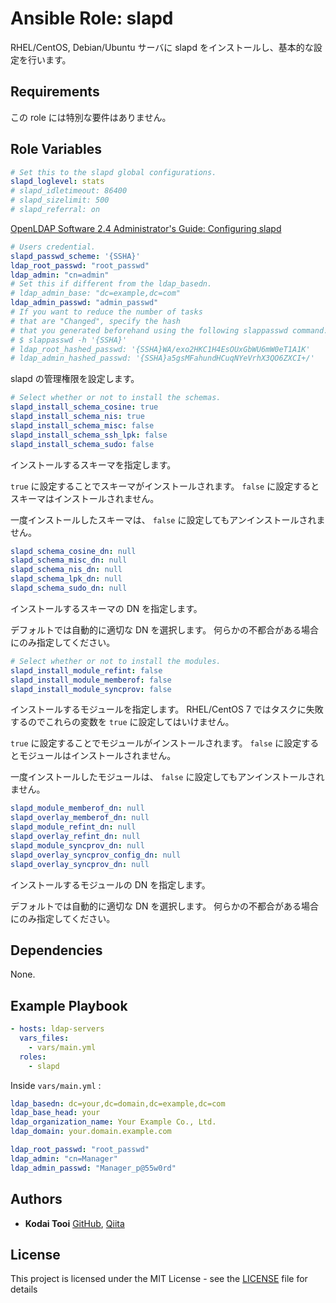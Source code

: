 # Ansible Role: slapd

RHEL/CentOS, Debian/Ubuntu サーバに slapd をインストールし、基本的な設定を行います。

## Requirements

この role には特別な要件はありません。

## Role Variables

```yaml
# Set this to the slapd global configurations.
slapd_loglevel: stats
# slapd_idletimeout: 86400
# slapd_sizelimit: 500
# slapd_referral: on
```

[OpenLDAP Software 2.4 Administrator's Guide: Configuring slapd](https://www.openldap.org/doc/admin24/slapdconf2.html#cn%3Dconfig)

```yaml
# Users credential.
slapd_passwd_scheme: '{SSHA}'
ldap_root_passwd: "root_passwd"
ldap_admin: "cn=admin"
# Set this if different from the ldap_basedn.
# ldap_admin_base: "dc=example,dc=com"
ldap_admin_passwd: "admin_passwd"
# If you want to reduce the number of tasks
# that are "Changed", specify the hash
# that you generated beforehand using the following slappasswd command.
# $ slappasswd -h '{SSHA}'
# ldap_root_hashed_passwd: '{SSHA}WA/exo2HKC1H4EsOUxGbWU6mW0eT1A1K'
# ldap_admin_hashed_passwd: '{SSHA}a5gsMFahundHCuqNYeVrhX3QO6ZXCI+/'
```

slapd の管理権限を設定します。

```yaml
# Select whether or not to install the schemas.
slapd_install_schema_cosine: true
slapd_install_schema_nis: true
slapd_install_schema_misc: false
slapd_install_schema_ssh_lpk: false
slapd_install_schema_sudo: false
```

インストールするスキーマを指定します。

`true` に設定することでスキーマがインストールされます。
`false` に設定するとスキーマはインストールされません。

一度インストールしたスキーマは、 `false` に設定してもアンインストールされません。

```yaml
slapd_schema_cosine_dn: null
slapd_schema_misc_dn: null
slapd_schema_nis_dn: null
slapd_schema_lpk_dn: null
slapd_schema_sudo_dn: null
```

インストールするスキーマの DN を指定します。

デフォルトでは自動的に適切な DN を選択します。
何らかの不都合がある場合にのみ指定してください。

```yaml
# Select whether or not to install the modules.
slapd_install_module_refint: false
slapd_install_module_memberof: false
slapd_install_module_syncprov: false
```

インストールするモジュールを指定します。
RHEL/CentOS 7 ではタスクに失敗するのでこれらの変数を `true` に設定してはいけません。

`true` に設定することでモジュールがインストールされます。
`false` に設定するとモジュールはインストールされません。

一度インストールしたモジュールは、 `false` に設定してもアンインストールされません。

```yaml
slapd_module_memberof_dn: null
slapd_overlay_memberof_dn: null
slapd_module_refint_dn: null
slapd_overlay_refint_dn: null
slapd_module_syncprov_dn: null
slapd_overlay_syncprov_config_dn: null
slapd_overlay_syncprov_dn: null
```

インストールするモジュールの DN を指定します。

デフォルトでは自動的に適切な DN を選択します。
何らかの不都合がある場合にのみ指定してください。

## Dependencies

None.

## Example Playbook

```yaml
- hosts: ldap-servers
  vars_files:
    - vars/main.yml
  roles:
    - slapd
```

Inside `vars/main.yml` :

```yaml
ldap_basedn: dc=your,dc=domain,dc=example,dc=com
ldap_base_head: your
ldap_organization_name: Your Example Co., Ltd.
ldap_domain: your.domain.example.com

ldap_root_passwd: "root_passwd"
ldap_admin: "cn=Manager"
ldap_admin_passwd: "Manager_p@55w0rd"
```

## Authors

* **Kodai Tooi** [GitHub](https://github.com/ktooi), [Qiita](https://qiita.com/ktooi)

## License

This project is licensed under the MIT License - see the [LICENSE](LICENSE) file for details
